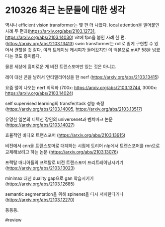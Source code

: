 # 210326 최근 논문들에 대한 생각

역시나 efficient vision transformer는 몇 편 더 나왔다. local attention을 밀어붙인 사례 두 편과(https://arxiv.org/abs/2103.12731, https://arxiv.org/abs/2103.14030) vit에 fpn을 붙인 사례 한 편. (https://arxiv.org/abs/2103.13413) swin transformer는 roll로 쉽게 구현할 수 있어서 괜찮을 것 같다. 여러 트레이닝 레시피가 들어갔지만 이 백본으로 mAP 58을 넘겼다는 것도 흥미롭다.

물론 세상에 흥미로운 게 비전 트랜스포머만 있는 것은 아니고.

레이 대신 콘을 날려서 안티앨리어싱을 한 nerf (https://arxiv.org/abs/2103.13415)

요즘 많이 나오는 nerf 최적화 (700x: https://arxiv.org/abs/2103.13744, 3000x: https://arxiv.org/abs/2103.14024)

self supervised learning의 transfer/task 성능 측정 (https://arxiv.org/abs/2103.14005, https://arxiv.org/abs/2103.13517)

유명한 일본의 디텍션 장인의 universenet과 벤치마크 논문 (https://arxiv.org/abs/2103.14027)

효율적인 비디오 트랜스포머 (https://arxiv.org/abs/2103.13915)

비전에서 cnn을 트랜스포머로 대체하는 시점에 도리어 nlp에서 트랜스포머를 rnn으로 교체해보려고 하는 논문 (https://arxiv.org/abs/2103.13076)

프랙탈 매니아들의 프랙탈로 비전 트랜스포머 프리트레이닝시키기 (https://arxiv.org/abs/2103.13023)

minimax 대신 duality gap으로 gan 학습시키기 (https://arxiv.org/abs/2103.12685)

semantic segmentation을 위해 spinenet을 다시 서치한다거나 (https://arxiv.org/abs/2103.12270)

등등등.



#review